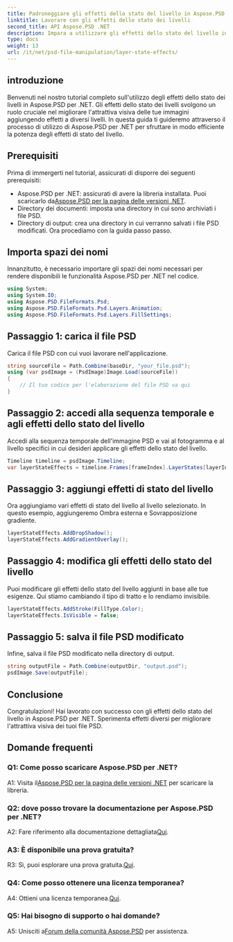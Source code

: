 ```yaml
---
title: Padroneggiare gli effetti dello stato del livello in Aspose.PSD per .NET
linktitle: Lavorare con gli effetti dello stato dei livelli
second_title: API Aspose.PSD .NET
description: Impara a utilizzare gli effetti dello stato del livello in Aspose.PSD per .NET. Migliora i tuoi file PSD con Ombra esterna, Sovrapposizione gradiente e altro ancora. Guida tutorial facile.
type: docs
weight: 13
url: /it/net/psd-file-manipulation/layer-state-effects/
---
```

## introduzione
Benvenuti nel nostro tutorial completo sull'utilizzo degli effetti dello stato dei livelli in Aspose.PSD per .NET. Gli effetti dello stato dei livelli svolgono un ruolo cruciale nel migliorare l'attrattiva visiva delle tue immagini aggiungendo effetti a diversi livelli. In questa guida ti guideremo attraverso il processo di utilizzo di Aspose.PSD per .NET per sfruttare in modo efficiente la potenza degli effetti di stato del livello.
## Prerequisiti
Prima di immergerti nel tutorial, assicurati di disporre dei seguenti prerequisiti:
-  Aspose.PSD per .NET: assicurati di avere la libreria installata. Puoi scaricarlo da[Aspose.PSD per la pagina delle versioni .NET](https://releases.aspose.com/psd/net/).
- Directory dei documenti: imposta una directory in cui sono archiviati i file PSD.
- Directory di output: crea una directory in cui verranno salvati i file PSD modificati.
Ora procediamo con la guida passo passo.
## Importa spazi dei nomi
Innanzitutto, è necessario importare gli spazi dei nomi necessari per rendere disponibili le funzionalità Aspose.PSD per .NET nel codice.
```csharp
using System;
using System.IO;
using Aspose.PSD.FileFormats.Psd;
using Aspose.PSD.FileFormats.Psd.Layers.Animation;
using Aspose.PSD.FileFormats.Psd.Layers.FillSettings;
```
## Passaggio 1: carica il file PSD
Carica il file PSD con cui vuoi lavorare nell'applicazione.
```csharp
string sourceFile = Path.Combine(baseDir, "your_file.psd");
using (var psdImage = (PsdImage)Image.Load(sourceFile))
{
    // Il tuo codice per l'elaborazione del file PSD va qui
}
```
## Passaggio 2: accedi alla sequenza temporale e agli effetti dello stato del livello
Accedi alla sequenza temporale dell'immagine PSD e vai al fotogramma e al livello specifici in cui desideri applicare gli effetti dello stato del livello.
```csharp
Timeline timeline = psdImage.Timeline;
var layerStateEffects = timeline.Frames[frameIndex].LayerStates[layerIndex].StateEffects;
```
## Passaggio 3: aggiungi effetti di stato del livello
Ora aggiungiamo vari effetti di stato del livello al livello selezionato. In questo esempio, aggiungeremo Ombra esterna e Sovrapposizione gradiente.
```csharp
layerStateEffects.AddDropShadow();
layerStateEffects.AddGradientOverlay();
```
## Passaggio 4: modifica gli effetti dello stato del livello
Puoi modificare gli effetti dello stato del livello aggiunti in base alle tue esigenze. Qui stiamo cambiando il tipo di tratto e lo rendiamo invisibile.
```csharp
layerStateEffects.AddStroke(FillType.Color);
layerStateEffects.IsVisible = false;
```
## Passaggio 5: salva il file PSD modificato
Infine, salva il file PSD modificato nella directory di output.
```csharp
string outputFile = Path.Combine(outputDir, "output.psd");
psdImage.Save(outputFile);
```
## Conclusione

Congratulazioni! Hai lavorato con successo con gli effetti dello stato del livello in Aspose.PSD per .NET. Sperimenta effetti diversi per migliorare l'attrattiva visiva dei tuoi file PSD.

## Domande frequenti

### Q1: Come posso scaricare Aspose.PSD per .NET?

 A1: Visita il[Aspose.PSD per la pagina delle versioni .NET](https://releases.aspose.com/psd/net/) per scaricare la libreria.

### Q2: dove posso trovare la documentazione per Aspose.PSD per .NET?

 A2: Fare riferimento alla documentazione dettagliata[Qui](https://reference.aspose.com/psd/net/).

### A3: È disponibile una prova gratuita?

 R3: Sì, puoi esplorare una prova gratuita.[Qui](https://releases.aspose.com/).

### Q4: Come posso ottenere una licenza temporanea?

 A4: Ottieni una licenza temporanea.[Qui](https://purchase.aspose.com/temporary-license/).

### Q5: Hai bisogno di supporto o hai domande?

 A5: Unisciti a[Forum della comunità Aspose.PSD](https://forum.aspose.com/c/psd/34) per assistenza.